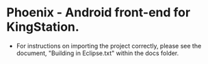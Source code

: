 # Phoenix - Android front-end for KingStation.

- For instructions on importing the project correctly, please see the document, "Building in Eclipse.txt" within the docs folder. 